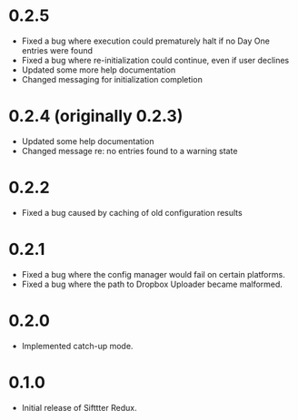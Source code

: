 # 0.2.5

* Fixed a bug where execution could prematurely halt if no Day One entries were found
* Fixed a bug where re-initialization could continue, even if user declines
* Updated some more help documentation
* Changed messaging for initialization completion

# 0.2.4 (originally 0.2.3)

* Updated some help documentation
* Changed message re: no entries found to a warning state 

# 0.2.2

* Fixed a bug caused by caching of old configuration results

# 0.2.1

* Fixed a bug where the config manager would fail on certain platforms.
* Fixed a bug where the path to Dropbox Uploader became malformed.

# 0.2.0 

* Implemented catch-up mode.

# 0.1.0

* Initial release of Sifttter Redux.